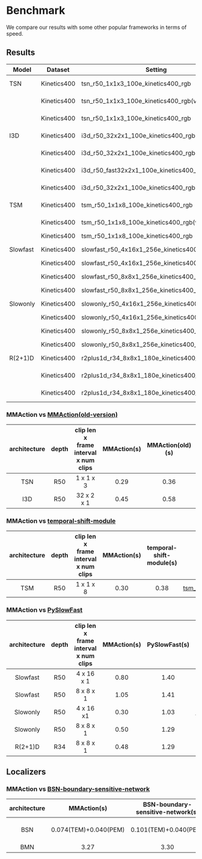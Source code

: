 # Benchmark

We compare our results with some other popular frameworks in terms of speed.

## Results

| Model      | Dataset     | Setting  | Framework     | Iter time | Memory | log |
| ---------- | ----------- | -------- | ------------- | --------- | ------ | ---------- |
| TSN        | Kinetics400 | tsn_r50_1x1x3_100e_kinetics400_rgb | mmaction-lite |0.2966|8339|ready|
|            | Kinetics400 | tsn_r50_1x1x3_100e_kinetics400_rgb(video) | mmaction-lite |0.4165|8339|ready|
|            | Kinetics400 | tsn_r50_1x1x3_100e_kinetics400_rgb | open-mmaction |0.3659|8245|ready|
| I3D        | Kinetics400 | i3d_r50_32x2x1_100e_kinetics400_rgb| mmaction-lite |0.4528|5169|ready|
|            | Kinetics400 | i3d_r50_32x2x1_100e_kinetics400_rgb(video)| mmaction-lite |0.4795|5169|ready|
|            | Kinetics400 | i3d_r50_fast32x2x1_100e_kinetics400_rgb| mmaction-lite |0.3886|5169|ready
|            | Kinetics400 | i3d_r50_32x2x1_100e_kinetics400_rgb| open-mmaction |0.5873|5065|ready|
| TSM        | Kinetics400 | tsm_r50_1x1x8_100e_kinetics400_rgb | mmaction-lite |0.3052|7077|ready|
|            | Kinetics400 | tsm_r50_1x1x8_100e_kinetics400_rgb(video) | mmaction-lite |0.3027|7077|ready|
|            | Kinetics400 | tsm_r50_1x1x8_100e_kinetics400_rgb | HAN           |0.3843|9337|ready|
| Slowfast   | Kinetics400 | slowfast_r50_4x16x1_256e_kinetics400_rgb(video) | mmaction-lite |0.80|6203|ready|
|            | Kinetics400 | slowfast_r50_4x16x1_256e_kinetics400_rgb(video) | PySlowfast    |1.40|6850|ready|
|            | Kinetics400 | slowfast_r50_8x8x1_256e_kinetics400_rgb(video) | mmaction-lite |1.05|9062|ready|
|            | Kinetics400 | slowfast_r50_8x8x1_256e_kinetics400_rgb(video) | PySlowfast |1.41|10230|ready|
| Slowonly   | Kinetics400 | slowonly_r50_4x16x1_256e_kinetics400_rgb(video) | mmaction-lite |0.30|3158|ready|
|            | Kinetics400 | slowonly_r50_4x16x1_256e_kinetics400_rgb(video)| PySlowfast    |1.03|3481|ready|
|            | Kinetics400 | slowonly_r50_8x8x1_256e_kinetics400_rgb(video) | mmaction-lite |0.50|5820|ready|
|            | Kinetics400 | slowonly_r50_8x8x1_256e_kinetics400_rgb(video)| PySlowfast    |1.29|6400|ready|
| R(2+1)D    | Kinetics400 | r2plus1d_r34_8x8x1_180e_kinetics400_rgb(frame) | mmaction-lite |0.48|3998|ready|
|            | Kinetics400 | r2plus1d_r34_8x8x1_180e_kinetics400_rgb(frame) | mmaction-lite |1.29|12974|ready|
|            | Kinetics400 | r2plus1d_r34_8x8x1_180e_kinetics400_rgb(video) | mmaction-lite |0.8340(0.0725)|10339|    |

### MMAction vs [MMAction(old-version)](https://github.com/open-mmlab/mmaction)

| architecture | depth | clip len x frame interval x num clips | MMAction(s) | MMAction(old)(s) | config |
| :----------: | :---: | :-----------------------------------: | :---------: | :--------------: | :----: |
| TSN | R50 | 1 x 1 x 3 | 0.29 | 0.36 | [tsn_r50_1x1x3_100e_kinetics400_rgb](/configs/recognition/tsn/tsn_r50_1x1x3_100e_kinetics400_rgb.py) |
| I3D | R50 | 32 x 2 x 1| 0.45 | 0.58 | [i3d_r50_32x2x1_100e_kinetics400_rgb](/configs/recognition/i3d/i3d_r50_32x2x1_100e_kinetics400_rgb.py) |

### MMAction vs [temporal-shift-module](https://github.com/mit-han-lab/temporal-shift-modulen)

| architecture| depth | clip len x frame interval x num clips | MMAction(s) | temporal-shift-module(s) | config |
| :---------: | :---: | :-----------------------------------: | :---------: | :----------------------: | :----: |
| TSM | R50 | 1 x 1 x 8 | 0.30 | 0.38 | [tsm_r50_1x1x8_50e_kinetics400_rgb](/configs/recognition/tsm/tsm_r50_1x1x8_50e_kinetics400_rgb.py)

### MMAction vs [PySlowFast](https://github.com/facebookresearch/SlowFast)

| architecture| depth | clip len x frame interval x num clips | MMAction(s) | PySlowFast(s) | config |
| :---------: | :---: | :-----------------------------------: | :---------: | :-----------: | :----: |
| Slowfast| R50 | 4 x 16 x 1| 0.80 | 1.40 | [slowfast_r50_4x16x1_256e_kinetics400_rgb](/configs/recognition/slowfast/slowfast_r50_4x16x1_256e_kinetics400_rgb.py)
| Slowfast| R50 | 8 x 8 x 1 | 1.05 | 1.41 | [slowfast_r50_8x8x1_256e_kinetics400_rgb](/configs/recognition/slowfast/slowfast_r50_8x8x1_256e_kinetics400_rgb.py)
| Slowonly| R50 | 4 x 16 x1 | 0.30 | 1.03 | [slowonly_r50_4x16x1_256e_kinetics400_rgb](/configs/recognition/slowonly/slowonly_r50_4x16x1_256e_kinetics400_rgb.py)
| Slowonly| R50 | 8 x 8 x 1 | 0.50 | 1.29 | [slowonly_r50_8x8x1_256e_kinetics400_rgb](/configs/recognition/slowonly/slowonly_r50_8x8x1_256e_kinetics400_rgb.py)
| R(2+1)D | R34 | 8 x 8 x 1 | 0.48 | 1.29 | [r2plus1d_r34_8x8x1_180e_kinetics400_rgb](/configs/recognition/r2plus1d/r2plus1d_r34_8x8x1_180e_kinetics400_rgb.py)

## Localizers

### MMAction vs [BSN-boundary-sensitive-network](https://github.com/wzmsltw/BSN-boundary-sensitive-network.pytorch)

| architecture | MMAction(s) | BSN-boundary-sensitive-network(s) | config |
| :----------: | :---------: | :-------------------------------: | :----: |
| BSN | 0.074(TEM)+0.040(PEM) | 0.101(TEM)+0.040(PEM) | [TEM + PEM + PGM](/configs/localization/bsn)
| BMN | 3.27 | 3.30 | [BMN](/configs/localization/bmn/bmn_400x100_2x8_9e_activitynet_feature.py)
